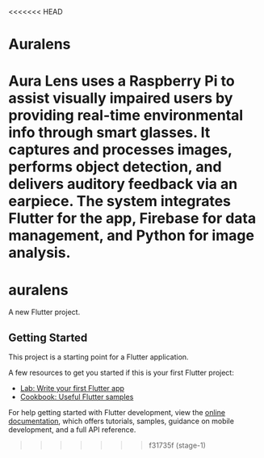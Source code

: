 <<<<<<< HEAD
# Auralens
Aura Lens uses a Raspberry Pi to assist visually impaired users by providing real-time environmental info through smart glasses. It captures and processes images, performs object detection, and delivers auditory feedback via an earpiece. The system integrates Flutter for the app, Firebase for data management, and Python for image analysis.
=======
# auralens

A new Flutter project.

## Getting Started

This project is a starting point for a Flutter application.

A few resources to get you started if this is your first Flutter project:

- [Lab: Write your first Flutter app](https://docs.flutter.dev/get-started/codelab)
- [Cookbook: Useful Flutter samples](https://docs.flutter.dev/cookbook)

For help getting started with Flutter development, view the
[online documentation](https://docs.flutter.dev/), which offers tutorials,
samples, guidance on mobile development, and a full API reference.
>>>>>>> f31735f (stage-1)
